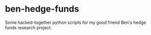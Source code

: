 # ben-hedge-funds

Some hacked-together python scripts for my good friend Ben's hedge funds research project.

